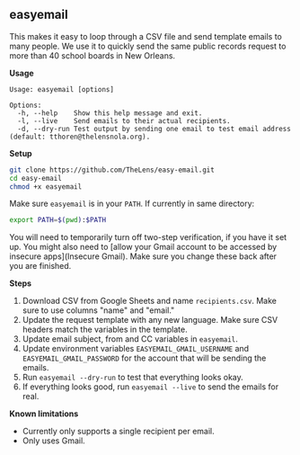 ## easyemail

This makes it easy to loop through a CSV file and send template emails to many people. We use it to quickly send the same public records request to more than 40 school boards in New Orleans.

__Usage__

```
Usage: easyemail [options]

Options:
  -h, --help    Show this help message and exit.
  -l, --live    Send emails to their actual recipients.
  -d, --dry-run Test output by sending one email to test email address (default: tthoren@thelensnola.org).
```

__Setup__

```bash
git clone https://github.com/TheLens/easy-email.git
cd easy-email
chmod +x easyemail
```

Make sure `easyemail` is in your `PATH`. If currently in same directory:

```bash
export PATH=$(pwd):$PATH
```

You will need to temporarily turn off two-step verification, if you have it set up. You might also need to [allow your Gmail account to be accessed by insecure apps](Insecure Gmail). Make sure you change these back after you are finished.

__Steps__

1. Download CSV from Google Sheets and name `recipients.csv`. Make sure to use columns "name" and "email."
2. Update the request template with any new language. Make sure CSV headers match the variables in the template.
3. Update email subject, from and CC variables in `easyemail`.
4. Update environment variables `EASYEMAIL_GMAIL_USERNAME` and `EASYEMAIL_GMAIL_PASSWORD` for the account that will be sending the emails.
5. Run `easyemail --dry-run` to test that everything looks okay.
6. If everything looks good, run `easyemail --live` to send the emails for real.

__Known limitations__

- Currently only supports a single recipient per email.
- Only uses Gmail.

[Insecure Gmail]: https://www.google.com/settings/security/lesssecureapps
